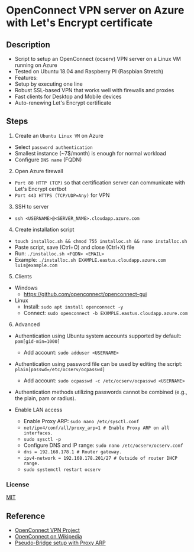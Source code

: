 # OpenConnect VPN server on Azure with Let's Encrypt certificate
## Description
- Script to setup an OpenConnect (ocserv) VPN server on a Linux VM running on Azure
- Tested on Ubuntu 18.04 and Raspberry PI (Raspbian Stretch)
-  Features:
  - Setup by executing one line
  - Robust SSL-based VPN that works well with firewalls and proxies
  - Fast clients for Desktop and Mobile devices
  - Auto-renewing Let's Encrypt certificate

## Steps
1. Create an `Ubuntu Linux VM` on Azure
- Select `password authentication`
- Smallest instance (~7$/month) is enough for normal workload
- Configure `DNS name` (FQDN)

2. Open Azure firewall
- `Port 80 HTTP (TCP)` so that certification server can communicate with Let's Encrypt certbot
- `Port 443 HTTPS (TCP/UDP=Any)` for VPN

3. SSH to server
- `ssh <USERNAME>@<SERVER_NAME>.cloudapp.azure.com`

4. Create installation script
- `touch installoc.sh && chmod 755 installoc.sh && nano installoc.sh`
- Paste script, save (Ctrl+O) and close (Ctrl+X) file
- Run: `./installoc.sh <FQDN> <EMAIL>`
- Example: `./installoc.sh EXAMPLE.eastus.cloudapp.azure.com luis@example.com`

5. Clients
- Windows
  - https://github.com/openconnect/openconnect-gui
- Linux
  - Install: `sudo apt install openconnect -y`
  - Connect: `sudo openconnect -b EXAMPLE.eastus.cloudapp.azure.com`

6. Advanced
- Authentication using Ubuntu system accounts supported by default: `pam[gid-min=1000]`
  - Add account: `sudo adduser <USERNAME>`
- Authentication using password file can be used by editing the script: `plain[passwd=/etc/ocserv/ocpasswd]`
  - Add account: `sudo ocpasswd -c /etc/ocserv/ocpasswd <USERNAME>`
- Authentication methods utilizing passwords cannot be combined (e.g., the plain, pam or radius).

- Enable LAN access
  - Enable Proxy ARP: `sudo nano /etc/sysctl.conf`
  - `net/ipv4/conf/all/proxy_arp=1 # Enable Proxy ARP on all interfaces.`
  - `sudo sysctl -p`
  - Configure DNS and IP range: `sudo nano /etc/ocserv/ocserv.conf`
  - `dns = 192.168.178.1 # Router gateway.`
  - `ipv4-network = 192.168.178.201/27 # Outside of router DHCP range.`
  - `sudo systemctl restart ocserv`

### License
[MIT](http://opensource.org/licenses/MIT)

## Reference
- [OpenConnect VPN Project](https://github.com/openconnect/)
- [OpenConnect on Wikipedia](https://en.wikipedia.org/wiki/OpenConnect)
- [Pseudo-Bridge setup with Proxy ARP](https://github.com/openconnect/recipes/blob/master/ocserv-pseudo-bridge.md)